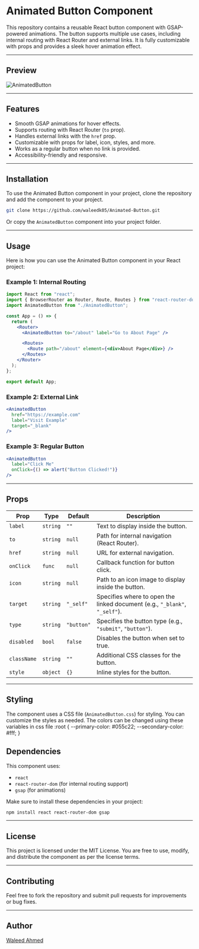 # Animated Button Component

This repository contains a reusable React button component with GSAP-powered animations. The button supports multiple use cases, including internal routing with React Router and external links. It is fully customizable with props and provides a sleek hover animation effect.

---

## Preview

![AnimatedButton](https://github.com/user-attachments/assets/b89c09cf-1e23-444b-9040-31f4c8c0d962)


---

## Features
- Smooth GSAP animations for hover effects.
- Supports routing with React Router (`to` prop).
- Handles external links with the `href` prop.
- Customizable with props for label, icon, styles, and more.
- Works as a regular button when no link is provided.
- Accessibility-friendly and responsive.

---

## Installation

To use the Animated Button component in your project, clone the repository and add the component to your project.

```bash
git clone https://github.com/waleedk05/Animated-Button.git
```

Or copy the `AnimatedButton` component into your project folder.

---

## Usage

Here is how you can use the Animated Button component in your React project:

### Example 1: Internal Routing
```jsx
import React from "react";
import { BrowserRouter as Router, Route, Routes } from "react-router-dom";
import AnimatedButton from "./AnimatedButton";

const App = () => {
  return (
    <Router>
      <AnimatedButton to="/about" label="Go to About Page" />

      <Routes>
        <Route path="/about" element={<div>About Page</div>} />
      </Routes>
    </Router>
  );
};

export default App;
```

### Example 2: External Link
```jsx
<AnimatedButton
  href="https://example.com"
  label="Visit Example"
  target="_blank"
/>
```

### Example 3: Regular Button
```jsx
<AnimatedButton
  label="Click Me"
  onClick={() => alert("Button Clicked!")}
/>
```

---

## Props

| Prop      | Type     | Default     | Description                                                                 |
|-----------|----------|-------------|-----------------------------------------------------------------------------|
| `label`   | `string` | `""`        | Text to display inside the button.                                         |
| `to`      | `string` | `null`      | Path for internal navigation (React Router).                               |
| `href`    | `string` | `null`      | URL for external navigation.                                               |
| `onClick` | `func`   | `null`      | Callback function for button click.                                        |
| `icon`    | `string` | `null`      | Path to an icon image to display inside the button.                        |
| `target`  | `string` | `"_self"`  | Specifies where to open the linked document (e.g., `"_blank"`, `"_self"`). |
| `type`    | `string` | `"button"` | Specifies the button type (e.g., `"submit"`, `"button"`).                 |
| `disabled`| `bool`   | `false`     | Disables the button when set to true.                                      |
| `className`| `string`| `""`       | Additional CSS classes for the button.                                     |
| `style`   | `object` | `{}`        | Inline styles for the button.                                              |

---

## Styling

The component uses a CSS file (`AnimatedButton.css`) for styling. You can customize the styles as needed.
The colors can be changed using these variables in css file 
:root {
  --primary-color: #055c22;
  --secondary-color: #fff;
}



## Dependencies

This component uses:
- `react`
- `react-router-dom` (for internal routing support)
- `gsap` (for animations)

Make sure to install these dependencies in your project:

```bash
npm install react react-router-dom gsap
```

---

## License

This project is licensed under the MIT License. You are free to use, modify, and distribute the component as per the license terms.

---

## Contributing

Feel free to fork the repository and submit pull requests for improvements or bug fixes.

---

## Author

[Waleed Ahmed](https://github.com/waleedk05)

